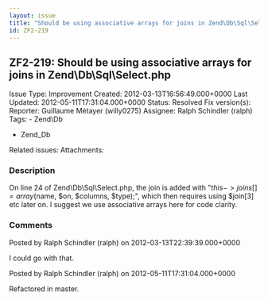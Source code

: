 ```yaml
---
layout: issue
title: "Should be using associative arrays for joins in Zend\Db\Sql\Select.php"
id: ZF2-219
---
```


ZF2-219: Should be using associative arrays for joins in Zend\\Db\\Sql\\Select.php
----------------------------------------------------------------------------------

 Issue Type: Improvement Created: 2012-03-13T16:56:49.000+0000 Last Updated: 2012-05-11T17:31:04.000+0000 Status: Resolved Fix version(s): 
 Reporter:  Guillaume Métayer (willy0275)  Assignee:  Ralph Schindler (ralph)  Tags: - Zend\\Db
- Zend\_Db
 
 Related issues: 
 Attachments: 
### Description

On line 24 of Zend\\Db\\Sql\\Select.php, the join is added with "$this->joins[] = array($name, $on, $columns, $type);", which then requires using $join[3] etc later on. I suggest we use associative arrays here for code clarity.

 

 

### Comments

Posted by Ralph Schindler (ralph) on 2012-03-13T22:39:39.000+0000

I could go with that.

 

 

Posted by Ralph Schindler (ralph) on 2012-05-11T17:31:04.000+0000

Refactored in master.

 

 